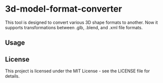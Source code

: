 # 3d-model-format-converter

This tool is designed to convert various 3D shape formats to another. Now it supports transformations between .glb, .blend, and .xml file formats.

## Usage


## License
This project is licensed under the MIT License - see the LICENSE file for details.